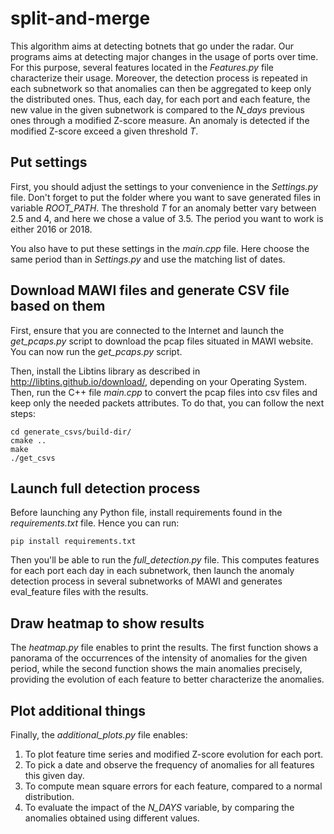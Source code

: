 # split-and-merge

This algorithm aims at detecting botnets that go under the radar. Our programs aims at detecting major changes in the usage of ports over time. For this purpose, several features located in the *Features.py* file characterize their usage. Moreover, the detection process is repeated in each subnetwork so that anomalies can then be aggregated to keep only the distributed ones. Thus, each day, for each port and each feature, the new value in the given subnetwork is compared to the *N_days* previous ones through a modified Z-score measure. An anomaly is detected if the modified Z-score exceed a given threshold *T*.

## Put settings

First, you should adjust the settings to your convenience in the *Settings.py* file.
Don't forget to put the folder where you want to save generated files in variable *ROOT_PATH*.
The threshold *T* for an anomaly better vary between 2.5 and 4, and here we chose a value of 3.5.
The period you want to work is either 2016 or 2018.

You also have to put these settings in the *main.cpp* file. Here choose the same period than in *Settings.py* and use the matching list of dates.

## Download MAWI files and generate CSV file based on them

First, ensure that you are connected to the Internet and launch the *get_pcaps.py* script to download the pcap files situated in MAWI website. You can now run the *get_pcaps.py* script.

Then, install the Libtins library as described in http://libtins.github.io/download/, depending on your Operating System. Then, run the C++ file *main.cpp* to convert the pcap files into csv files and keep only the needed packets attributes.
To do that, you can follow the next steps:
```
cd generate_csvs/build-dir/
cmake ..
make
./get_csvs
```

## Launch full detection process

Before launching any Python file, install requirements found in the *requirements.txt* file. Hence you can run:
```
pip install requirements.txt
```

Then you'll be able to run the *full_detection.py* file. This computes features for each port each day in each subnetwork, then launch the anomaly detection process in several subnetworks of MAWI and generates eval_feature files with the results.

## Draw heatmap to show results
The *heatmap.py* file enables to print the results. The first function shows a panorama of the occurrences of the intensity of anomalies for the given period, while the second function shows the main anomalies precisely, providing the evolution of each feature to better characterize the anomalies.


## Plot additional things

Finally, the *additional_plots.py* file enables:
1. To plot feature time series and modified Z-score evolution for each port.
2. To pick a date and observe the frequency of anomalies for all features this given day.
3. To compute mean square errors for each feature, compared to a normal distribution.
4. To evaluate the impact of the *N_DAYS* variable, by comparing the anomalies obtained using different values.
